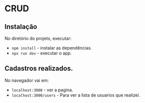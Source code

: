 # CRUD
## Instalação 

No diretório do projeto, executar:

- `npm install` - instalar as dependências.
-  `npx run dev` - executar o app.

## Cadastros realizados.
No navegador vai em: 

- `localhost:3000` - ver a pagina.
-  `localhost:3000/users` - Para ver a lista de usuarios que realizei.
